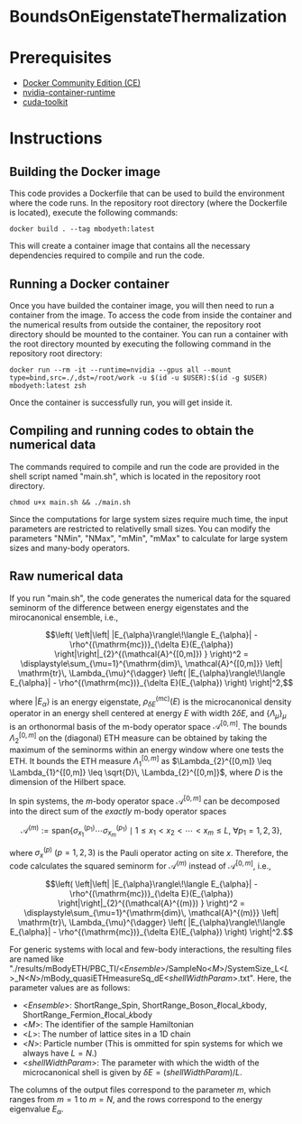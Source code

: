 <script type="text/javascript" async src="https://cdnjs.cloudflare.com/ajax/libs/mathjax/3.2.2/es5/tex-mml-chtml.min.js">
</script>
<script type="text/x-mathjax-config">
 MathJax.Hub.Config({
 tex2jax: {
 inlineMath: [['$', '$'] ],
 displayMath: [ ['$$','$$'], ["\\[","\\]"] ]
 }
 });
</script>

# BoundsOnEigenstateThermalization

# Prerequisites
- [Docker Community Edition (CE)](https://www.docker.com/community-edition)
- [nvidia-container-runtime](https://docs.docker.com/config/containers/resource_constraints/#gpu)
- [cuda-toolkit](https://developer.nvidia.com/cuda-toolkit)

# Instructions

## Building the Docker image
This code provides a Dockerfile that can be used to build the environment where the code runs.
In the repository root directory (where the Dockerfile is located), execute the following commands:
```shell
docker build . --tag mbodyeth:latest
```
This will create a container image that contains all the necessary dependencies required to compile and run the code.

## Running a Docker container
Once you have builded the container image, you will then need to run a container from the image.
To access the code from inside the container and the numerical results from outside the container, the repository root directory should be mounted to the container.
You can run a container with the root directory mounted by executing the following command in the repository root directory:
```shell
docker run --rm -it --runtime=nvidia --gpus all --mount type=bind,src=./,dst=/root/work -u $(id -u $USER):$(id -g $USER) mbodyeth:latest zsh
```
Once the container is successfully run, you will get inside it.

## Compiling and running codes to obtain the numerical data
The commands required to compile and run the code are provided in the shell script named "main.sh", which is located in the repository root directory.
```shell
chmod u+x main.sh && ./main.sh
```
Since the computations for large system sizes require much time, the input parameters are restricted to relativelly small sizes.
You can modify the parameters "NMin", "NMax", "mMin", "mMax" to calculate for large system sizes and many-body operators.

## Raw numerical data
If you run "main.sh", the code generates the numerical data for the squared seminorm of the difference between energy eigenstates and the mirocanonical ensemble, i.e.,

```math
\left( \left|\left| |E_{\alpha}\rangle\!\langle E_{\alpha}| - \rho^{(\mathrm{mc})}_{\delta E}(E_{\alpha}) \right|\right|_{2}^{(\mathcal{A}^{[0,m]}) } \right)^2 = \displaystyle\sum_{\mu=1}^{\mathrm{dim}\, \mathcal{A}^{[0,m]}} \left| \mathrm{tr}\, \Lambda_{\mu}^{\dagger} \left( |E_{\alpha}\rangle\!\langle E_{\alpha}| - \rho^{(\mathrm{mc})}_{\delta E}(E_{\alpha}) \right) \right|^2,
```

where $|E_{\alpha}\rangle$ is an energy eigenstate, $\rho_{\delta E}^{(\mathrm{mc})}(E)$ is the microcanonical density operator in an energy shell centered at energy $E$ with width $2\delta E$, and $\{\Lambda_{\mu}\}_{\mu}$ is an orthonormal basis of the m-body operator space $\mathcal{A}^{[0,m]}$.
The bounds $\Lambda_{2}^{[0,m]}$ on the (diagonal) ETH measure can be obtained by taking the maximum of the seminorms within an energy window where one tests the ETH.
It bounds the ETH measure $\Lambda_{1}^{[0,m]}$ as $\Lambda_{2}^{[0,m]} \leq \Lambda_{1}^{[0,m]} \leq \sqrt{D}\, \Lambda_{2}^{[0,m]}$, where $D$ is the dimension of the Hilbert space.

In spin systems, the $m$-body operator space $\mathcal{A}^{[0,m]}$ can be decomposed into the direct sum of the *exactly* m-body operator spaces
```math
\mathcal{A}^{(m)} := \mathrm{span}\left\{ \sigma_{x_{1}}^{(p_{1})} \cdots \sigma_{x_{m}}^{(p_{1})} \mid 1\leq x_{1} < x_{2} < \cdots < x_{m} \leq L,\ \forall p_{1} = 1,2,3 \right\},
```
where $\sigma_{x}^{(p)} \ (p=1,2,3)$ is the Pauli operator acting on site $x$.
Therefore, the code calculates the squared seminorm for $\mathcal{A}^{(m)}$ instead of $\mathcal{A}^{[0,m]}$, i.e.,
```math
\left( \left|\left| |E_{\alpha}\rangle\!\langle E_{\alpha}| - \rho^{(\mathrm{mc})}_{\delta E}(E_{\alpha}) \right|\right|_{2}^{(\mathcal{A}^{(m)}) } \right)^2 = \displaystyle\sum_{\mu=1}^{\mathrm{dim}\, \mathcal{A}^{(m)}} \left| \mathrm{tr}\, \Lambda_{\mu}^{\dagger} \left( |E_{\alpha}\rangle\!\langle E_{\alpha}| - \rho^{(\mathrm{mc})}_{\delta E}(E_{\alpha}) \right) \right|^2.
```

For generic systems with local and few-body interactions, the resulting files are named like "./results/mBodyETH/PBC_TI/<*Ensemble*>/SampleNo<*M*>/SystemSize_L<*L*>_N<*N*>/mBody_quasiETHmeasureSq_dE<*shellWidthParam*>.txt".
Here, the parameter values are as follows:
- <*Ensemble*>: ShortRange_Spin, ShortRange_Boson_$\ell$local_$k$body, ShortRange_Fermion_$\ell$local_$k$body
- <*M*>: The identifier of the sample Hamiltonian
- <*L*>: The number of lattice sites in a 1D chain
- <*N*>: Particle number (This is ommitted for spin systems for which we always have $L=N$.)
- <*shellWidthParam*>: The parameter with which the width of the microcanonical shell is given by $\delta E = (\mathit{shellWidthParam})/L$.

The columns of the output files correspond to the parameter $m$, which ranges from $m=1$ to $m=N$, and the rows correspond to the energy eigenvalue $E_{\alpha}$.